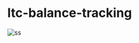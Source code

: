 # ltc-balance-tracking
![ss](https://github.com/user-attachments/assets/34de1fe8-009a-4640-ab87-303f913eb4ce)
